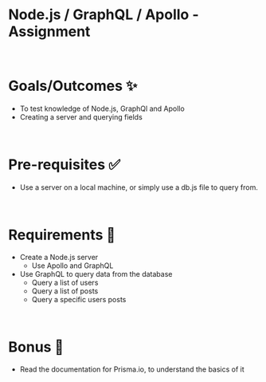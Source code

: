 # Node.js / GraphQL / Apollo - Assignment

&nbsp;
# Goals/Outcomes ✨
- To test knowledge of Node.js, GraphQl and Apollo
- Creating a server and querying fields

&nbsp;
# Pre-requisites ✅
- Use a server on a local machine, or simply use a db.js file to query from.

&nbsp;
# Requirements 📖
- Create a Node.js server
  - Use Apollo and GraphQL
- Use GraphQL to query data from the database
  - Query a list of users
  - Query a list of posts
  - Query a specific users posts

&nbsp;
# Bonus 📖
- Read the documentation for Prisma.io, to understand the basics of it